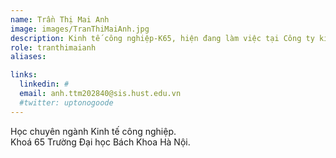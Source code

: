 ```yaml
---
name: Trần Thị Mai Anh
image: images/TranThiMaiAnh.jpg
description: Kinh tế công nghiệp-K65, hiện đang làm việc tại Công ty kiểm định và huấn luyện an toàn
role: tranthimaianh
aliases:

links:
  linkedin: #
  email: anh.ttm202840@sis.hust.edu.vn
  #twitter: uptonogoode
---
```


Học chuyên ngành Kinh tế công nghiệp.
<br>
Khoá 65 Trường Đại học Bách Khoa Hà Nội.
